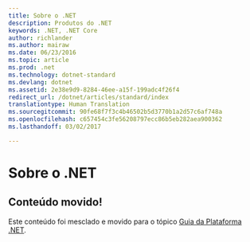 ```yaml
---
title: Sobre o .NET
description: Produtos do .NET
keywords: .NET, .NET Core
author: richlander
ms.author: mairaw
ms.date: 06/23/2016
ms.topic: article
ms.prod: .net
ms.technology: dotnet-standard
ms.devlang: dotnet
ms.assetid: 2e38e9d9-8284-46ee-a15f-199adc4f26f4
redirect_url: /dotnet/articles/standard/index
translationtype: Human Translation
ms.sourcegitcommit: 90fe68f7f3c4b46502b5d3770b1a2d57c6af748a
ms.openlocfilehash: c657454c3fe56208797ecc86b5eb282aea900362
ms.lasthandoff: 03/02/2017

---
```


# <a name="aboutnet"></a>Sobre o .NET

## <a name="content-moved"></a>Conteúdo movido!
Este conteúdo foi mesclado e movido para o tópico [Guia da Plataforma .NET](index.md). 
